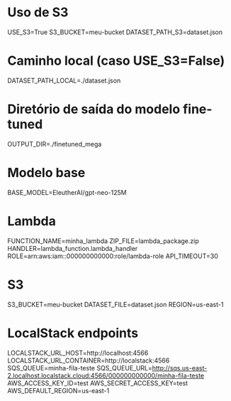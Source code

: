 # Uso de S3

USE_S3=True
S3_BUCKET=meu-bucket
DATASET_PATH_S3=dataset.json

# Caminho local (caso USE_S3=False)

DATASET_PATH_LOCAL=./dataset.json

# Diretório de saída do modelo fine-tuned

OUTPUT_DIR=./finetuned_mega

# Modelo base

BASE_MODEL=EleutherAI/gpt-neo-125M

# Lambda

FUNCTION_NAME=minha_lambda
ZIP_FILE=lambda_package.zip
HANDLER=lambda_function.lambda_handler
ROLE=arn:aws:iam::000000000000:role/lambda-role
API_TIMEOUT=30

# S3

S3_BUCKET=meu-bucket
DATASET_FILE=dataset.json
REGION=us-east-1

# LocalStack endpoints

LOCALSTACK_URL_HOST=http://localhost:4566
LOCALSTACK_URL_CONTAINER=http://localstack:4566
SQS_QUEUE=minha-fila-teste
SQS_QUEUE_URL=http://sqs.us-east-2.localhost.localstack.cloud:4566/000000000000/minha-fila-teste
AWS_ACCESS_KEY_ID=test
AWS_SECRET_ACCESS_KEY=test
AWS_DEFAULT_REGION=us-east-1
